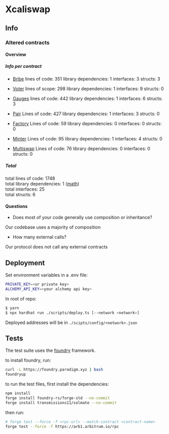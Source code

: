 # Xcaliswap

## Info

### Altered contracts

#### Overview

##### Info per contract

- [Bribe](contracts/periphery/Bribe.sol)
  lines of code: 351
  library dependencies: 1
  interfaces: 3
  structs: 3

- [Voter](contracts/periphery/Voter.sol)
  lines of scope: 298
  library dependencies: 1
  interfaces: 9
  structs: 0

- [Gauges](contracts/periphery/Gauge.sol)
  lines of code: 442
  library dependencies: 1
  interfaces: 6
  structs: 3

- [Pair](contracts/core/SwapPair.sol)
  Lines of code: 427
  library dependencies: 1
  interfaces: 3
  structs: 0

- [Factory](contracts/core/SwapFactory.sol)
  Lines of code: 59
  library dependencies: 0
  interfaces: 0
  structs: 0

- [Minter](contracts/periphery/Minter.sol)
  Lines of code: 95
  library dependencies: 1
  interfaces: 4
  structs: 0

- [Multiswap](contracts/periphery/Multiswap.sol)
  Lines of code: 76
  library dependencies: 0
  interfaces: 0
  structs: 0

##### Total

total lines of code: 1748  
total library dependencies: 1 ([math](contracts/core/libraries/Math.sol))  
total interfaces: 25  
total structs: 6

#### Questions

- Does most of your code generally use composition or inheritance?

Our codebase uses a majority of composition

- How many external calls?

Our protocol does not call any external contracts

## Deployment

Set environment variables in a .env file:

```bash
PRIVATE_KEY=<ur private key>
ALCHEMY_API_KEY=<your alchemy api key>
```

In root of repo:

```bash
$ yarn
$ npx hardhat run ./scripts/deploy.ts [--network <network>]
```

Deployed addresses will be in `./scipts/config/<network>.json`

## Tests

The test suite uses the [foundry](https://book.getfoundry.sh/) framework.

to install foundry, run:

```bash
curl -L https://foundry.paradigm.xyz | bash
foundryup
```

to run the test files, first install the dependencies:

```bash
npm install
forge install foundry-rs/forge-std --no-commit
forge install transmissions11/solmate --no-commit
```

then run:

```bash
# forge test --force -f <rpc-url> --match-contract <contract-name>
forge test --force -f https://arb1.arbitrum.io/rpc
```
